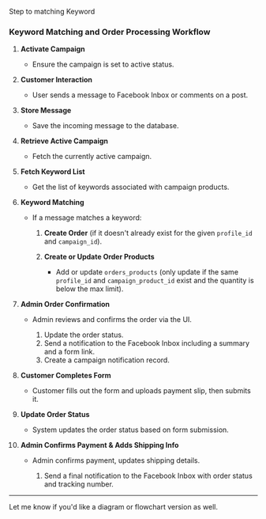 


Step to matching Keyword


### Keyword Matching and Order Processing Workflow

1. **Activate Campaign**

   * Ensure the campaign is set to active status.

2. **Customer Interaction**

   * User sends a message to Facebook Inbox or comments on a post.

3. **Store Message**

   * Save the incoming message to the database.

4. **Retrieve Active Campaign**

   * Fetch the currently active campaign.

5. **Fetch Keyword List**

   * Get the list of keywords associated with campaign products.

6. **Keyword Matching**

   * If a message matches a keyword:

     1. **Create Order** (if it doesn't already exist for the given `profile_id` and `campaign_id`).
     2. **Create or Update Order Products**

        * Add or update `orders_products` (only update if the same `profile_id` and `campaign_product_id` exist and the quantity is below the max limit).

7. **Admin Order Confirmation**

   * Admin reviews and confirms the order via the UI.

     1. Update the order status.
     2. Send a notification to the Facebook Inbox including a summary and a form link.
     3. Create a campaign notification record.

8. **Customer Completes Form**

   * Customer fills out the form and uploads payment slip, then submits it.

9. **Update Order Status**

   * System updates the order status based on form submission.

10. **Admin Confirms Payment & Adds Shipping Info**

    * Admin confirms payment, updates shipping details.

      1. Send a final notification to the Facebook Inbox with order status and tracking number.

---

Let me know if you'd like a diagram or flowchart version as well.
